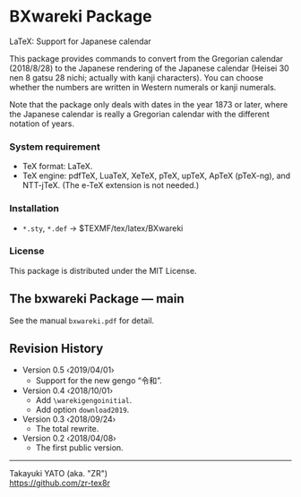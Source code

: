 BXwareki Package
================

LaTeX: Support for Japanese calendar

This package provides commands to convert from the Gregorian calendar
(2018/8/28) to the Japanese rendering of the Japanese calendar (Heisei
30 nen 8 gatsu 28 nichi; actually with kanji characters). You can choose
whether the numbers are written in Western numerals or kanji numerals.

Note that the package only deals with dates in the year 1873 or later,
where the Japanese calendar is really a Gregorian calendar with the
different notation of years.

### System requirement

  * TeX format: LaTeX.
  * TeX engine: pdfTeX, LuaTeX, XeTeX, pTeX, upTeX, ApTeX (pTeX-ng),
    and NTT-jTeX. (The e-TeX extension is not needed.)

### Installation

  - `*.sty`, `*.def` → $TEXMF/tex/latex/BXwareki

### License

This package is distributed under the MIT License.


The bxwareki Package ― main
----------------------------

See the manual `bxwareki.pdf` for detail.


Revision History
----------------

  * Version 0.5  ‹2019/04/01›
      - Support for the new gengo “令和”.
  * Version 0.4  ‹2018/10/01›
      - Add `\warekigengoinitial`.
      - Add option `download2019`.
  * Version 0.3  ‹2018/09/24›
      - The total rewrite.
  * Version 0.2  ‹2018/04/08›
      - The first public version.

--------------------
Takayuki YATO (aka. "ZR")  
https://github.com/zr-tex8r
